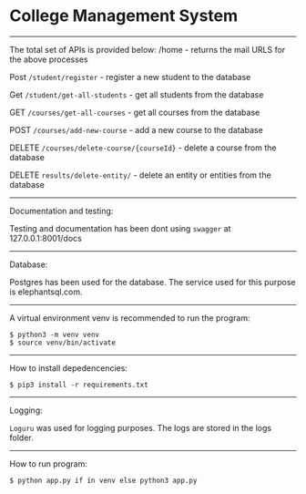 # College Management System

-----

The total set of APIs is provided below:
/home - returns the mail URLS for the above processes

Post `/student/register` - register a new student to the database

Get `/student/get-all-students` - get all students from the database

GET `/courses/get-all-courses` - get all courses from the database

POST `/courses/add-new-course` - add a new course to the database

DELETE `/courses/delete-course/{courseId}` - delete a course from the database

DELETE `results/delete-entity/` - delete an entity or entities from the database

----

Documentation and testing:

Testing and documentation has been dont using `swagger` at 127.0.0.1:8001/docs

----

Database: 

Postgres has been used for the database. The service used for this purpose is elephantsql.com.

----

A virtual environment venv is recommended to run the program:
```
$ python3 -m venv venv
$ source venv/bin/activate
```

----

How to install depedencencies:
```
$ pip3 install -r requirements.txt
```

----

Logging:

`Loguru` was used for logging purposes. The logs are stored in the logs folder.

----

How to run program:
```
$ python app.py if in venv else python3 app.py
```
